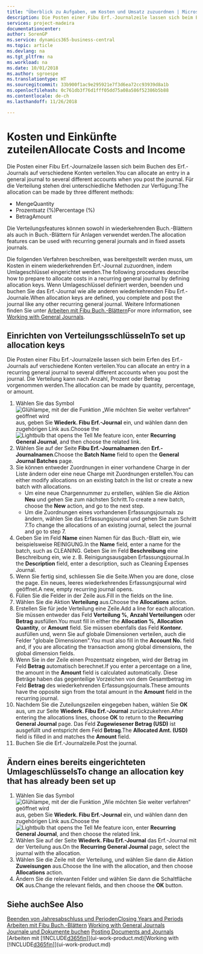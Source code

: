 ```yaml
---
title: "Überblick zu Aufgaben, um Kosten und Umsatz zuzuordnen | Microsoft Docs"
description: Die Posten einer Fibu Erf.-Journalzeile lassen sich beim Erfen des Erf.-Journals auf verschiedene Konten verteilen.
services: project-madeira
documentationcenter: 
author: SorenGP
ms.service: dynamics365-business-central
ms.topic: article
ms.devlang: na
ms.tgt_pltfrm: na
ms.workload: na
ms.date: 10/01/2018
ms.author: sgroespe
ms.translationtype: HT
ms.sourcegitcommit: 33b900f1ac9e295921e7f3d6ea72cc93939d8a1b
ms.openlocfilehash: 0c761db3f76d1fff05dd75a08a586f52386b5b88
ms.contentlocale: de-ch
ms.lasthandoff: 11/26/2018

---
```

# <a name="allocate-costs-and-income"></a><span data-ttu-id="fffae-103">Kosten und Einkünfte zuteilen</span><span class="sxs-lookup"><span data-stu-id="fffae-103">Allocate Costs and Income</span></span>
<span data-ttu-id="fffae-104">Die Posten einer Fibu Erf.-Journalzeile lassen sich beim Buchen des Erf.-Journals auf verschiedene Konten verteilen.</span><span class="sxs-lookup"><span data-stu-id="fffae-104">You can allocate an entry in a general journal to several different accounts when you post the journal.</span></span> <span data-ttu-id="fffae-105">Für die Verteilung stehen drei unterschiedliche Methoden zur Verfügung:</span><span class="sxs-lookup"><span data-stu-id="fffae-105">The allocation can be made by three different methods:</span></span>

* <span data-ttu-id="fffae-106">Menge</span><span class="sxs-lookup"><span data-stu-id="fffae-106">Quantity</span></span>
* <span data-ttu-id="fffae-107">Prozentsatz (%)</span><span class="sxs-lookup"><span data-stu-id="fffae-107">Percentage (%)</span></span>
* <span data-ttu-id="fffae-108">Betrag</span><span class="sxs-lookup"><span data-stu-id="fffae-108">Amount</span></span>

<span data-ttu-id="fffae-109">Die Verteilungsfeatures können sowohl in wiederkehrenden Buch.-Blättern als auch in Buch.-Blättern für Anlagen verwendet werden.</span><span class="sxs-lookup"><span data-stu-id="fffae-109">The allocation features can be used with recurring general journals and in fixed assets journals.</span></span>
<!--You can also distribute the cost or revenue of a line to an intercompany partner when you post a sales or purchase document. When you post the document, a line will be posted in your general journal, and a corresponding line will be created in the intercompany outbox.-->

<span data-ttu-id="fffae-110">Die folgenden Verfahren beschreiben, was bereitgestellt werden muss, um Kosten in einem wiederkehrenden Erf.-Journal zuzuordnen, indem Umlageschlüssel eingerichtet werden.</span><span class="sxs-lookup"><span data-stu-id="fffae-110">The following procedures describe how to prepare to allocate costs in a recurring general journal by defining allocation keys.</span></span> <span data-ttu-id="fffae-111">Wenn Umlageschlüssel definiert werden, beenden und buchen Sie das Erf.-Journal wie alle anderen wiederkehrenden Fibu Erf.-Journale.</span><span class="sxs-lookup"><span data-stu-id="fffae-111">When allocation keys are defined, you complete and post the journal like any other recurring general journal.</span></span> <span data-ttu-id="fffae-112">Weitere Informationen finden Sie unter [Arbeiten mit Fibu Buch.-Blättern](ui-work-general-journals.md)</span><span class="sxs-lookup"><span data-stu-id="fffae-112">For more information, see [Working with General Journals](ui-work-general-journals.md).</span></span>

## <a name="to-set-up-allocation-keys"></a><span data-ttu-id="fffae-113">Einrichten von Verteilungsschlüsseln</span><span class="sxs-lookup"><span data-stu-id="fffae-113">To set up allocation keys</span></span>
<span data-ttu-id="fffae-114">Die Posten einer Fibu Erf.-Journalzeile lassen sich beim Erfen des Erf.-Journals auf verschiedene Konten verteilen.</span><span class="sxs-lookup"><span data-stu-id="fffae-114">You can allocate an entry in a recurring general journal to several different accounts when you post the journal.</span></span> <span data-ttu-id="fffae-115">Die Verteilung kann nach Anzahl, Prozent oder Betrag vorgenommen werden.</span><span class="sxs-lookup"><span data-stu-id="fffae-115">The allocation can be made by quantity, percentage, or amount.</span></span>
1. <span data-ttu-id="fffae-116">Wählen Sie das Symbol ![Glühlampe, mit der die Funktion „Wie möchten Sie weiter verfahren“ geöffnet wird](media/ui-search/search_small.png "Wie möchten Sie weiter verfahren?") aus, geben Sie **Wiederk. Fibu Erf.-Journal** ein, und wählen dann den zugehörigen Link aus.</span><span class="sxs-lookup"><span data-stu-id="fffae-116">Choose the ![Lightbulb that opens the Tell Me feature](media/ui-search/search_small.png "Tell me what you want to do") icon, enter **Recurring General Journal**, and then choose the related link.</span></span>
2. <span data-ttu-id="fffae-117">Wählen Sie auf der Seite **Fibu Erf.-Journalnamen** den **Erf.-Journalnamen**.</span><span class="sxs-lookup"><span data-stu-id="fffae-117">Choose the **Batch Name** field to open the **General Journal Batches** page.</span></span>
3. <span data-ttu-id="fffae-118">Sie können entweder Zuordnungen in einer vorhandene Charge in der Liste ändern oder eine neue Charge mit Zuordnungen erstellen.</span><span class="sxs-lookup"><span data-stu-id="fffae-118">You can either modify allocations on an existing batch in the list or create a new batch with allocations.</span></span>
   * <span data-ttu-id="fffae-119">Um eine neue Chargennummer zu erstellen, wählen Sie die Aktion **Neu** und gehen Sie zum nächsten Schritt.</span><span class="sxs-lookup"><span data-stu-id="fffae-119">To create a new batch, choose the **New** action, and go to the next step.</span></span>
   * <span data-ttu-id="fffae-120">Um die Zuordnungen eines vorhandenen Erfassungsjournals zu ändern, wählen Sie das Erfassungsjournal und gehen Sie zum Schritt 7.</span><span class="sxs-lookup"><span data-stu-id="fffae-120">To change the allocations of an existing journal, select the journal and go to step 7.</span></span>    
4. <span data-ttu-id="fffae-121">Geben Sie im Feld **Name** einen Namen für das Buch.-Blatt ein, wie beispielsweise REINIGUNG.</span><span class="sxs-lookup"><span data-stu-id="fffae-121">In the **Name** field, enter a name for the batch, such as CLEANING.</span></span> <span data-ttu-id="fffae-122">Geben Sie im Feld **Beschreibung** eine Beschreibung ein, wie z. B. Reinigungsausgaben Erfassungsjournal.</span><span class="sxs-lookup"><span data-stu-id="fffae-122">In the **Description** field, enter a description, such as Cleaning Expenses Journal.</span></span>
5. <span data-ttu-id="fffae-123">Wenn Sie fertig sind, schliessen Sie die Seite.</span><span class="sxs-lookup"><span data-stu-id="fffae-123">When you are done, close the page.</span></span> <span data-ttu-id="fffae-124">Ein neues, leeres wiederkehrendes Erfassungsjournal wird geöffnet.</span><span class="sxs-lookup"><span data-stu-id="fffae-124">A new, empty recurring journal opens.</span></span>
6. <span data-ttu-id="fffae-125">Füllen Sie die Felder in der Zeile aus.</span><span class="sxs-lookup"><span data-stu-id="fffae-125">Fill in the fields on the line.</span></span>
7. <span data-ttu-id="fffae-126">Wählen Sie die Aktion **Verteilung** aus.</span><span class="sxs-lookup"><span data-stu-id="fffae-126">Choose the **Allocations** action.</span></span>
8. <span data-ttu-id="fffae-127">Erstellen Sie für jede Verteilung eine Zeile.</span><span class="sxs-lookup"><span data-stu-id="fffae-127">Add a line for each allocation.</span></span> <span data-ttu-id="fffae-128">Sie müssen entweder das Feld **Verteilung %**, **Anzahl Verteilungen** oder **Betrag** ausfüllen.</span><span class="sxs-lookup"><span data-stu-id="fffae-128">You must fill in either the **Allocation %**, **Allocation Quantity**, or **Amount** field.</span></span> <span data-ttu-id="fffae-129">Sie müssen ebenfalls das Feld **Kontonr.** ausfüllen und, wenn Sie auf globale Dimensionen verteilen, auch die Felder "globale Dimensionen".</span><span class="sxs-lookup"><span data-stu-id="fffae-129">You must also fill in the **Account No.** field and, if you are allocating the transaction among global dimensions, the global dimension fields.</span></span>
9. <span data-ttu-id="fffae-130">Wenn Sie in der Zeile einen Prozentsatz eingeben, wird der Betrag im Feld **Betrag** automatisch berechnet.</span><span class="sxs-lookup"><span data-stu-id="fffae-130">If you enter a percentage on a line, the amount in the **Amount** field is calculated automatically.</span></span> <span data-ttu-id="fffae-131">Diese Beträge haben das gegenteilige Vorzeichen von dem Gesamtbetrag im Feld **Betrag** des wiederkehrenden Erfassungsjournals.</span><span class="sxs-lookup"><span data-stu-id="fffae-131">These amounts have the opposite sign from the total amount in the **Amount** field in the recurring journal.</span></span>
10. <span data-ttu-id="fffae-132">Nachdem Sie die Zuteilungszeilen eingegeben haben, wählen Sie **OK** aus, um zur Seite **Wiederk. Fibu Erf.-Journal** zurückzukehren.</span><span class="sxs-lookup"><span data-stu-id="fffae-132">After entering the allocations lines, choose **OK** to return to the **Recurring General Journal** page.</span></span> <span data-ttu-id="fffae-133">Das Feld **Zugewiesener Betrag (USD)** ist ausgefüllt und entspricht dem Feld **Betrag**.</span><span class="sxs-lookup"><span data-stu-id="fffae-133">The **Allocated Amt. (USD)** field is filled in and matches the **Amount** field.</span></span>
11. <span data-ttu-id="fffae-134">Buchen Sie die Erf.-Journalzeile.</span><span class="sxs-lookup"><span data-stu-id="fffae-134">Post the journal.</span></span>

## <a name="to-change-an-allocation-key-that-has-already-been-set-up"></a><span data-ttu-id="fffae-135">Ändern eines bereits eingerichteten Umlageschlüssels</span><span class="sxs-lookup"><span data-stu-id="fffae-135">To change an allocation key that has already been set up</span></span>
1. <span data-ttu-id="fffae-136">Wählen Sie das Symbol ![Glühlampe, mit der die Funktion „Wie möchten Sie weiter verfahren“ geöffnet wird](media/ui-search/search_small.png "Wie möchten Sie weiter verfahren?") aus, geben Sie **Wiederk. Fibu Erf.-Journal** ein, und wählen dann den zugehörigen Link aus.</span><span class="sxs-lookup"><span data-stu-id="fffae-136">Choose the ![Lightbulb that opens the Tell Me feature](media/ui-search/search_small.png "Tell me what you want to do") icon, enter **Recurring General Journal**, and then choose the related link.</span></span>
2. <span data-ttu-id="fffae-137">Wählen Sie auf der Seite **Wiederk. Fibu Erf.-Journal** das Erf.-Journal mit der Verteilung aus.</span><span class="sxs-lookup"><span data-stu-id="fffae-137">On the **Recurring General Journal** page, select the journal with the allocation.</span></span>
3. <span data-ttu-id="fffae-138">Wählen Sie die Zeile mit der Verteilung, und wählen Sie dann die Aktion **Zuweisungen** aus.</span><span class="sxs-lookup"><span data-stu-id="fffae-138">Choose the line with the allocation, and then choose **Allocations** action.</span></span>
4. <span data-ttu-id="fffae-139">Ändern Sie die relevanten Felder und wählen Sie dann die Schaltfläche **OK** aus.</span><span class="sxs-lookup"><span data-stu-id="fffae-139">Change the relevant fields, and then choose the **OK** button.</span></span>

## <a name="see-also"></a><span data-ttu-id="fffae-140">Siehe auch</span><span class="sxs-lookup"><span data-stu-id="fffae-140">See Also</span></span>
[<span data-ttu-id="fffae-141">Beenden von Jahresabschluss und Perioden</span><span class="sxs-lookup"><span data-stu-id="fffae-141">Closing Years and Periods</span></span>](year-close-years-periods.md)  
<span data-ttu-id="fffae-142">[Arbeiten mit Fibu Buch.-Blättern](ui-work-general-journals.md)  </span><span class="sxs-lookup"><span data-stu-id="fffae-142">[Working with General Journals](ui-work-general-journals.md)  </span></span>  
<span data-ttu-id="fffae-143">[Journale und Dokumente buchen](ui-post-documents-journals.md)  </span><span class="sxs-lookup"><span data-stu-id="fffae-143">[Posting Documents and Journals](ui-post-documents-journals.md)  </span></span>  
<span data-ttu-id="fffae-144">[Arbeiten mit [!INCLUDE[d365fin](includes/d365fin_md.md)]](ui-work-product.md)</span><span class="sxs-lookup"><span data-stu-id="fffae-144">[Working with [!INCLUDE[d365fin](includes/d365fin_md.md)]](ui-work-product.md)</span></span>

